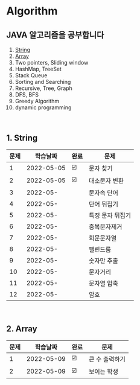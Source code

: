 # Algorithm
## JAVA 알고리즘을 공부합니다 
1. [String](#1.string)
2. [Array](#2.array)
3. Two pointers, Sliding window
4. HashMap, TreeSet
5. Stack Queue
6. Sorting and Searching
7. Recursive, Tree, Graph
8. DFS, BFS
9. Greedy Algorithm
10. dynamic programming



<br>

## 1. String
| 문제 | 학습날짜 | 완료 |문제 |
| ------ | -- | -- |----------- |
| 1 | 2022-05-05 | ☑️ | 문자 찾기  |
| 2 | 2022-05-05 | ☑️ | 대소문자 변환 |
| 3 |  2022-05- |  | 문자속 단어 |
| 4 |  2022-05- |  | 단어 뒤집기 |
| 5 | 2022-05-  |  | 특정 문자 뒤집기|
| 6 | 2022-05-  |  |중복문자제거 |
| 7 | 2022-05-  |  | 회문문자열 |
| 8 | 2022-05-  |  | 팰린드룸|
| 9 | 2022-05-  |  | 숫자만 추출 |
| 10 | 2022-05-  |  | 문자거리 |
| 11 | 2022-05-  |  |문자열 압축|
| 12 | 2022-05-  |  |암호 |


<br> 

## 2. Array 

| 문제 | 학습날짜 | 완료 |문제 |
| ------ | -- | -- |----------- |
|1 |2022-05-09 |☑️ |큰 수 출력하기 |
|2| 2022-05-09| ☑️| 보이는 학생 |
